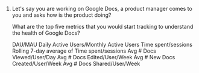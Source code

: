 01) Let's say you are working on Google Docs, a product manager comes to you and asks how is the product doing? 

    What are the top five metrics that you would start tracking to understand the health of Google Docs?


    DAU/MAU  Daily Active Users/Monthly Active Users
    Time spent/sessions
    Rolling 7-day average of Time spent/sessions
    Avg # Docs Viewed/User/Day
    Avg # Docs Edited/User/Week
    Avg # New Docs Created/User/Week
    Avg # Docs Shared/User/Week
    
    
       